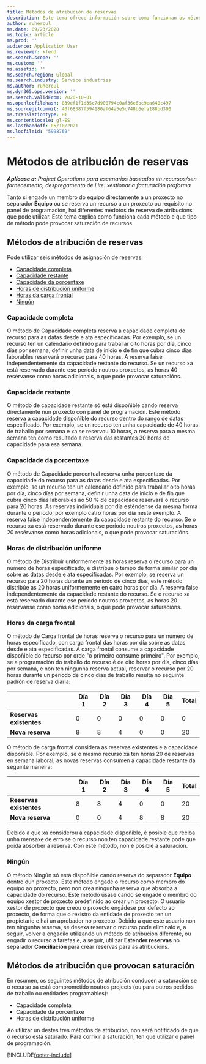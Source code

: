 ```yaml
---
title: Métodos de atribución de reservas
description: Este tema ofrece información sobre como funcionan os métodos de asignación de reservas en Project Operations.
author: ruhercul
ms.date: 09/23/2020
ms.topic: article
ms.prod: ''
audience: Application User
ms.reviewer: kfend
ms.search.scope: ''
ms.custom: ''
ms.assetid: ''
ms.search.region: Global
ms.search.industry: Service industries
ms.author: ruhercul
ms.dyn365.ops.version: ''
ms.search.validFrom: 2020-10-01
ms.openlocfilehash: 839ef1f1d35c7d900794c0af36e6bc9ea640c497
ms.sourcegitcommit: 40f68387f594180af64a5e5c748b6efa188bd300
ms.translationtype: HT
ms.contentlocale: gl-ES
ms.lasthandoff: 05/10/2021
ms.locfileid: "5998769"
---
```

# <a name="booking-allocation-methods"></a>Métodos de atribución de reservas

_**Aplícase a:** Project Operations para escenarios baseados en recursos/sen fornecemento, despregamento de Lite: xestionar a facturación proforma_

Tanto si engade un membro do equipo directamente a un proxecto no separador **Equipo** ou se reserva un recurso a un proxecto ou requisito no panel de programación, hai diferentes médotos de reserva de atribucións que pode utilizar. Este tema explica como funciona cada método e que tipo de método pode provocar saturación de recursos.

## <a name="booking-allocation-methods"></a>Métodos de atribución de reservas

Pode utilizar seis métodos de asignación de reservas:

- [Capacidade completa](#full)
- [Capacidade restante](#remaining)
- [Capacidade da porcentaxe](#percentage)
- [Horas de distribución uniforme](#evenly)
- [Horas da carga frontal](#front)
- [Ningún](#none)

### <a name="full-capacity"></a><a name="full"></a>Capacidade completa 
O método de Capacidade completa reserva a capacidade completa do recurso para as datas desde e ata especificadas. Por exemplo, se un recurso ten un calendario definido para traballar oito horas por día, cinco días por semana, definir unha data de inicio e de fin que cubra cinco días laborables reservará o recurso para 40 horas. A reserva faise independentemente da capacidade restante do recurso. Se un recurso xa está reservado durante ese período noutros proxectos, as horas 40 resérvanse como horas adicionais, o que pode provocar saturacións.

### <a name="remaining-capacity"></a><a name="remaining"></a>Capacidade restante
O método de capacidade restante só está dispoñible cando reserva directamente nun proxecto con panel de programación. Este método reserva a capacidade dispoñible do recurso dentro do rango de datas especificado. Por exemplo, se un recurso ten unha capacidade de 40 horas de traballo por semana e xa se reservou 10 horas, a reserva para a mesma semana ten como resultado a reserva das restantes 30 horas de capacidade para esa semana.

### <a name="percentage-capacity"></a><a name="percentage"></a>Capacidade da porcentaxe
O método de Capacidade porcentual reserva unha porcentaxe da capacidade do recurso para as datas desde e ata especificadas. Por exemplo, se un recurso ten un calendario definido para traballar oito horas por día, cinco días por semana, definir unha data de inicio e de fin que cubra cinco días laborables ao 50 % de capacidade reservará o recurso para 20 horas. As reservas individuais por día esténdense da mesma forma durante o período, por exemplo catro horas por día neste exemplo. A reserva faise independentemente da capacidade restante do recurso. Se o recurso xa está reservado durante ese período noutros proxectos, as horas 20 resérvanse como horas adicionais, o que pode provocar saturacións.

### <a name="evenly-distribute-hours"></a><a name="evenly"></a>Horas de distribución uniforme
O método de Distribuír uniformemente as horas reserva o recurso para un número de horas especificado, e distribúe o tempo de forma similar por día sobre as datas desde e ata especificadas. Por exemplo, se reserva un recurso para 20 horas durante un período de cinco días, este método distribúe as 20 horas uniformemente en catro horas por día. A reserva faise independentemente da capacidade restante do recurso. Se o recurso xa está reservado durante ese período noutros proxectos, as horas 20 resérvanse como horas adicionais, o que pode provocar saturacións.

### <a name="front-load-hours"></a><a name="front"></a>Horas da carga frontal
O método de Carga frontal de horas reserva o recurso para un número de horas especificado, con carga frontal das horas por día sobre as datas desde e ata especificadas. A carga frontal consume a capacidade dispoñible do recurso por orde "o primeiro consume primeiro". Por exemplo, se a programación do traballo do recurso é de oito horas por día, cinco días por semana, e non ten ningunha reserva actual, reservar o recurso por 20 horas durante un período de cinco días de traballo resulta no seguinte padrón de reserva diaria: 

|                           |    Día 1    |    Día 2    |    Día 3    |    Día 4    |    Día 5    |    Total    |
|---------------------------|-------------|-------------|-------------|-------------|-------------|-------------|
|    **Reservas existentes**    |    0        |    0        |    0        |    0        |    0        |    0        |
|    **Nova reserva**          |    8        |    8        |    4        |    0        |    0        |    20       |

O método de carga frontal considera as reservas existentes e a capacidade dispoñible. Por exemplo, se o mesmo recurso xa ten horas 20 de reservas en semana laboral, as novas reservas consumen a capacidade restante da seguinte maneira:

|                     | Día 1 | Día 2 | Día 3 | Día 4 | Día 5 | Total |
|---------------------|-------|-------|-------|-------|-------|-------|
| **Reservas existentes** | 8     | 8     | 4     | 0     | 0     | 20    |
| **Nova reserva**       | 0     | 0     | 4     | 8     | 8     | 20    |

Debido a que xa considerou a capacidade dispoñible, é posible que reciba unha mensaxe de erro se o recurso non ten capacidade restante pode que poida absorber a reserva. Con este método, non é posible a saturación.

### <a name="none"></a><a name="none"></a>Ningún
O método Ningún só está dispoñible cando reserva do separador **Equipo** dentro dun proxecto. Este método engade o recurso como membro do equipo ao proxecto, pero non crea ningunha reserva que absorba a capacidade do recurso. Este método úsase cando se engade o membro do equipo xestor de proxecto predefinido ao crear un proxecto. O usuario xestor de proxecto que creou o proxecto engádese por defecto ao proxecto, de forma que o rexistro da entidade de proxecto ten un propietario e hai un aprobador no proxecto. Debido a que este usuario non ten ningunha reserva, se desexa reservar o recurso pode eliminalo e, a seguir, volver a engadilo utilizando un método de atribución diferente, ou engadir o recurso a tarefas e, a seguir, utilizar **Estender reservas** no separador **Conciliación** para crear reservas para as atribucións.

## <a name="allocation-methods-that-lead-to-overbooking"></a>Métodos de atribución que provocan saturación
En resumen, os seguintes métodos de atribución conducen a saturación se o recurso xa está comprometido noutros projects (ou para outros pedidos de traballo ou entidades programables):

- Capacidade completa
- Capacidade da porcentaxe
- Horas de distribución uniforme

Ao utilizar un destes tres métodos de atribución, non será notificado de que o recurso está saturado. Para corrixir a saturación, ten que utilizar o panel de programación.


[!INCLUDE[footer-include](../includes/footer-banner.md)]